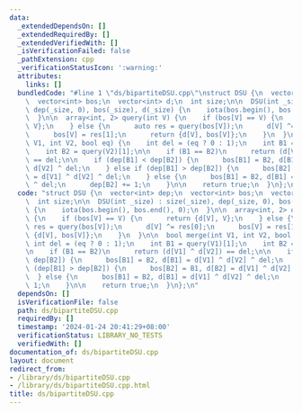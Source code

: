 ```yaml
---
data:
  _extendedDependsOn: []
  _extendedRequiredBy: []
  _extendedVerifiedWith: []
  _isVerificationFailed: false
  _pathExtension: cpp
  _verificationStatusIcon: ':warning:'
  attributes:
    links: []
  bundledCode: "#line 1 \"ds/bipartiteDSU.cpp\"\nstruct DSU {\n  vector<int> dep;\n\
    \  vector<int> bos;\n  vector<int> d;\n  int size;\n\n  DSU(int _size) : size(_size),\
    \ dep(_size, 0), bos(_size), d(_size) {\n    iota(bos.begin(), bos.end(), 0);\n\
    \  }\n\n  array<int, 2> query(int V) {\n    if (bos[V] == V) {\n      return {d[V],\
    \ V};\n    } else {\n      auto res = query(bos[V]);\n      d[V] ^= res[0];\n\
    \      bos[V] = res[1];\n      return {d[V], bos[V]};\n    }\n  }\n\n  bool merge(int\
    \ V1, int V2, bool eq) {\n    int del = (eq ? 0 : 1);\n    int B1 = query(V1)[1];\n\
    \    int B2 = query(V2)[1];\n\n    if (B1 == B2)\n      return (d[V1] ^ d[V2])\
    \ == del;\n\n    if (dep[B1] < dep[B2]) {\n      bos[B1] = B2, d[B1] = d[V1] ^\
    \ d[V2] ^ del;\n    } else if (dep[B1] > dep[B2]) {\n      bos[B2] = B1, d[B2]\
    \ = d[V1] ^ d[V2] ^ del;\n    } else {\n      bos[B1] = B2, d[B1] = d[V1] ^ d[V2]\
    \ ^ del;\n      dep[B2] += 1;\n    }\n\n    return true;\n  }\n};\n"
  code: "struct DSU {\n  vector<int> dep;\n  vector<int> bos;\n  vector<int> d;\n\
    \  int size;\n\n  DSU(int _size) : size(_size), dep(_size, 0), bos(_size), d(_size)\
    \ {\n    iota(bos.begin(), bos.end(), 0);\n  }\n\n  array<int, 2> query(int V)\
    \ {\n    if (bos[V] == V) {\n      return {d[V], V};\n    } else {\n      auto\
    \ res = query(bos[V]);\n      d[V] ^= res[0];\n      bos[V] = res[1];\n      return\
    \ {d[V], bos[V]};\n    }\n  }\n\n  bool merge(int V1, int V2, bool eq) {\n   \
    \ int del = (eq ? 0 : 1);\n    int B1 = query(V1)[1];\n    int B2 = query(V2)[1];\n\
    \n    if (B1 == B2)\n      return (d[V1] ^ d[V2]) == del;\n\n    if (dep[B1] <\
    \ dep[B2]) {\n      bos[B1] = B2, d[B1] = d[V1] ^ d[V2] ^ del;\n    } else if\
    \ (dep[B1] > dep[B2]) {\n      bos[B2] = B1, d[B2] = d[V1] ^ d[V2] ^ del;\n  \
    \  } else {\n      bos[B1] = B2, d[B1] = d[V1] ^ d[V2] ^ del;\n      dep[B2] +=\
    \ 1;\n    }\n\n    return true;\n  }\n};\n"
  dependsOn: []
  isVerificationFile: false
  path: ds/bipartiteDSU.cpp
  requiredBy: []
  timestamp: '2024-01-24 20:41:29+08:00'
  verificationStatus: LIBRARY_NO_TESTS
  verifiedWith: []
documentation_of: ds/bipartiteDSU.cpp
layout: document
redirect_from:
- /library/ds/bipartiteDSU.cpp
- /library/ds/bipartiteDSU.cpp.html
title: ds/bipartiteDSU.cpp
---
```

